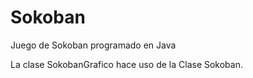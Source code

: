 # Sokoban
Juego de Sokoban programado en Java

La clase SokobanGrafico hace uso de la Clase Sokoban.
